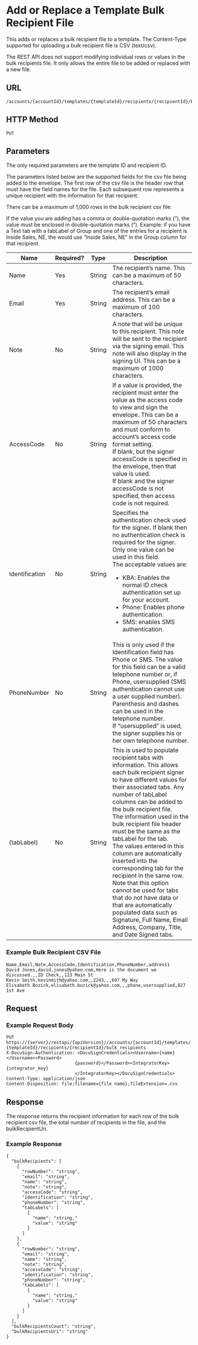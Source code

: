 # Add or Replace a Template Bulk Recipient File

This adds or replaces a bulk recipient file to a template. The Content-Type supported for uploading a bulk recipient file is CSV (text/csv).

The REST API does not support modifying individual rows or values in the bulk recipients file. It only allows the entire file to be added or replaced with a new file.

## URL

    /accounts/{accountId}/templates/{templateId}/recipients/{recipientId}/bulk_recipients

## HTTP Method

    PUT

## Parameters

The only required parameters are the template ID and recipient ID.

The parameters listed below are the supported fields for the csv file being added to the envelope.
The first row of the csv file is the header row that must have the field names for the file. Each subsequent
row represents a unique recipient with the information for that recipient.

There can be a maximum of 1,000 rows in the bulk recipient csv file.

If the value you are adding has a comma or double-quotation marks (“),
the value must be enclosed in double-quotation marks (“). Example: if you
have a Text tab with a tabLabel of Group and one of the entries for a recipient
is Inside Sales, NE, the would use “Inside Sales, NE” in the Group column for that recipient.

|Name|Required?|Type|Description|
|----|---------|----|-----------|
|Name|Yes|String|The recipient’s name. This can be a maximum of 50 characters.|
|Email|Yes|String|The recipient’s email address. This can be a maximum of 100 characters.|
|Note|No|String|A note that will be unique to this recipient. This note will be sent to the recipient via the signing email. This note will also display in the signing UI. This can be a maximum of 1000 characters.|
|AccessCode|No|String|If a value is provided, the recipient must enter the value as the access code to view and sign the envelope. This can be a maximum of 50 characters and must conform to account’s access code format setting.<br/>If blank, but the signer accessCode is specified in the envelope, then that value is used.<br/>If blank and the signer accessCode is not specified, then access code is not required.|
|Identification|No|String|Specifies the authentication check used for the signer. If blank then no authentication check is required for the signer. Only one value can be used in this field.<br/>The acceptable values are:<br/><ul><li>KBA: Enables the normal ID check authentication set up for your account.</li><li>Phone: Enables phone authentication.</li><li>SMS: enables SMS authentication.</li></ul>|
|PhoneNumber|No|String|This is only used if the Identification field has Phone or SMS. The value for this field can be a valid telephone number or, if Phone, usersupplied (SMS authentication cannot use a user supplied number). Parenthesis and dashes can be used in the telephone number.<br/>If “usersupplied” is used, the signer supplies his or her own telephone number.|
|{tabLabel}|No|String|This is used to populate recipient tabs with information. This allows each bulk recipient signer to have different values for their associated tabs. Any number of tabLabel columns can be added to the bulk recipient file.<br/>The information used in the bulk recipient file header must be the same as the tabLabel for the tab.<br/>The values entered in this column are automatically inserted into the corresponding tab for the recipient in the same row.<br/>Note that this option cannot be used for tabs that do not have data or that are automatically populated data such as Signature, Full Name, Email Address, Company, Title, and Date Signed tabs.|

### Example Bulk Recipient CSV File

    Name,Email,Note,AccessCode,Identification,PhoneNumber,address1
    David Jones,david.jones@yahoo.com,Here is the document we discussed.,,ID Check,,123 Main St
    Kevin Smith,kevinmith@yahoo.com,,2243,,,697 My Way
    Elisabeth Bozick,elisabeth.bozick@yahoo.com,,,phone,usersupplied,827 1st Ave

## Request

### Example Request Body

    PUT https://{server}/restapi/{apiVersion}//accounts/{accountId}/templates/
    {templateId}/recipients/{recipientId}/bulk_recipients
    X-DocuSign-Authentication: <DocuSignCredentials><Username>{name}</Username><Password>
                              {password}</Password><IntegratorKey>{integrator_key}
                              </IntegratorKey></DocuSignCredentials>
    Content-Type: application/json
    Content-Disposition: file;filename={file name};fileExtension=.csv

## Response

The response returns the recipient information for each row of the bulk recipient csv file, the total number of recipients in the file, and the bulkRecipientUri.

### Example Response

    {
      "bulkRecipients": [
        {
          "rowNumber": "string",
          "email": "string",
          "name": "string",
          "note": "string",
          "accessCode": "string",
          "identification": "string",
          "phoneNumber": "string",
          "tabLabels": [
            {
              "name": "string,"
              "value": "string"
            }
          ]
        },
        {
          "rowNumber": "string",
          "email": "string",
          "name": "string",
          "note": "string",
          "accessCode": "string",
          "identification": "string",
          "phoneNumber": "string",
          "tabLabels": [
            {
              "name": "string,"
              "value": "string"
            }
          ]
        }
      ],
      "bulkRecipientsCount": "string",
      "bulkRecipientsUri": "string"
    }
